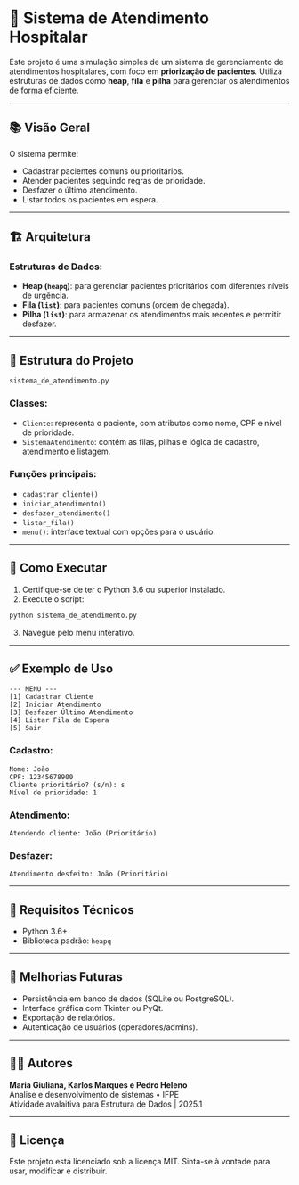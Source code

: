 
# 🏥 Sistema de Atendimento Hospitalar

Este projeto é uma simulação simples de um sistema de gerenciamento de atendimentos hospitalares, com foco em **priorização de pacientes**. Utiliza estruturas de dados como **heap**, **fila** e **pilha** para gerenciar os atendimentos de forma eficiente.

---

## 📚 Visão Geral

O sistema permite:

- Cadastrar pacientes comuns ou prioritários.
- Atender pacientes seguindo regras de prioridade.
- Desfazer o último atendimento.
- Listar todos os pacientes em espera.

---

## 🏗️ Arquitetura

### Estruturas de Dados:

- **Heap (`heapq`)**: para gerenciar pacientes prioritários com diferentes níveis de urgência.
- **Fila (`list`)**: para pacientes comuns (ordem de chegada).
- **Pilha (`list`)**: para armazenar os atendimentos mais recentes e permitir desfazer.

---

## 📁 Estrutura do Projeto

```
sistema_de_atendimento.py
```

### Classes:

- `Cliente`: representa o paciente, com atributos como nome, CPF e nível de prioridade.
- `SistemaAtendimento`: contém as filas, pilhas e lógica de cadastro, atendimento e listagem.

### Funções principais:

- `cadastrar_cliente()`
- `iniciar_atendimento()`
- `desfazer_atendimento()`
- `listar_fila()`
- `menu()`: interface textual com opções para o usuário.

---

## 🚀 Como Executar

1. Certifique-se de ter o Python 3.6 ou superior instalado.
2. Execute o script:

```bash
python sistema_de_atendimento.py
```

3. Navegue pelo menu interativo.

---

## ✅ Exemplo de Uso

```text
--- MENU ---
[1] Cadastrar Cliente
[2] Iniciar Atendimento
[3] Desfazer Último Atendimento
[4] Listar Fila de Espera
[5] Sair
```

### Cadastro:

```text
Nome: João
CPF: 12345678900
Cliente prioritário? (s/n): s
Nível de prioridade: 1
```

### Atendimento:

```text
Atendendo cliente: João (Prioritário)
```

### Desfazer:

```text
Atendimento desfeito: João (Prioritário)
```

---

## 🧪 Requisitos Técnicos

- Python 3.6+
- Biblioteca padrão: `heapq`

---

## 🔧 Melhorias Futuras

- Persistência em banco de dados (SQLite ou PostgreSQL).
- Interface gráfica com Tkinter ou PyQt.
- Exportação de relatórios.
- Autenticação de usuários (operadores/admins).

---

## 👨‍💻 Autores

**Maria Giuliana, Karlos Marques e Pedro Heleno**  
Analise e desenvolvimento de sistemas • IFPE  
Atividade avalaitiva para Estrutura de Dados | 2025.1

---

## 📄 Licença

Este projeto está licenciado sob a licença MIT. Sinta-se à vontade para usar, modificar e distribuir.

